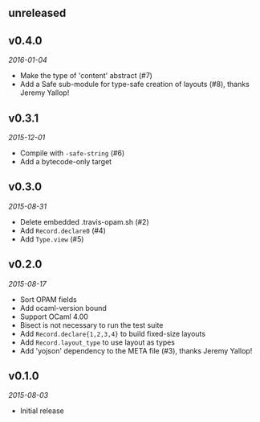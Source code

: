 ## unreleased

## v0.4.0

*2016-01-04*

- Make the type of 'content' abstract (#7)
- Add a Safe sub-module for type-safe creation of layouts (#8),
  thanks Jeremy Yallop!

## v0.3.1

*2015-12-01*

- Compile with `-safe-string` (#6)
- Add a bytecode-only target

## v0.3.0

*2015-08-31*

- Delete embedded .travis-opam.sh (#2)
- Add `Record.declare0` (#4)
- Add `Type.view` (#5)

## v0.2.0

*2015-08-17*

- Sort OPAM fields
- Add ocaml-version bound
- Support OCaml 4.00
- Bisect is not necessary to run the test suite
- Add `Record.declare{1,2,3,4}` to build fixed-size layouts
- Add `Record.layout_type` to use layout as types
- Add 'yojson' dependency to the META file (#3), thanks Jeremy Yallop!

## v0.1.0

*2015-08-03*

- Initial release
